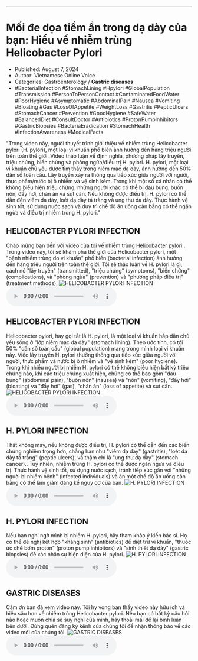 
---

# Mối đe dọa tiềm ẩn trong dạ dày của bạn: Hiểu về nhiễm trùng Helicobacter Pylori

- Published: August 7, 2024
- Author: Vietnamese Online Voice
- Categories: Gastroenterology / **Gastric diseases**
- #BacterialInfection #StomachLining #Hpylori #GlobalPopulation #Transmission #PersonToPersonContact #ContaminatedFoodWater #PoorHygiene #Asymptomatic #AbdominalPain #Nausea #Vomiting #Bloating #Gas #LossOfAppetite #WeightLoss #Gastritis #PepticUlcers #StomachCancer #Prevention #GoodHygiene #SafeWater #BalancedDiet #ConsultDoctor #Antibiotics #ProtonPumpInhibitors #GastricBiopsies #BacteriaEradication #StomachHealth #InfectionAwareness #MedicalFacts

"Trong video này, người thuyết trình giới thiệu về nhiễm trùng Helicobacter pylori (H. pylori), một loại vi khuẩn phổ biến ảnh hưởng đến hàng triệu người trên toàn thế giới. Video thảo luận về định nghĩa, phương pháp lây truyền, triệu chứng, biến chứng và phòng ngừa/điều trị H. pylori. H. pylori, một loại vi khuẩn chủ yếu được tìm thấy trong niêm mạc dạ dày, ảnh hưởng đến 50% dân số toàn cầu. Lây truyền xảy ra thông qua tiếp xúc giữa người với người, thực phẩm/nước bị ô nhiễm và vệ sinh kém. Trong khi một số cá nhân có thể không biểu hiện triệu chứng, những người khác có thể bị đau bụng, buồn nôn, đầy hơi, chán ăn và sụt cân. Nếu không được điều trị, H. pylori có thể dẫn đến viêm dạ dày, loét dạ dày tá tràng và ung thư dạ dày. Thực hành vệ sinh tốt, sử dụng nước sạch và duy trì chế độ ăn uống cân bằng có thể ngăn ngừa và điều trị nhiễm trùng H. pylori."


## HELICOBACTER PYLORI INFECTION

Chào mừng bạn đến với video của tôi về nhiễm trùng Helicobacter pylori.. Trong video này, tôi sẽ khám phá thế giới của Helicobacter pylori, một "bệnh nhiễm trùng do vi khuẩn" phổ biến (bacterial infection) ảnh hưởng đến hàng triệu người trên toàn thế giới. Tôi sẽ thảo luận về H. pylori là gì, cách nó "lây truyền" (transmitted), "triệu chứng" (symptoms), "biến chứng" (complications), và "phòng ngừa" (prevention) và "phương pháp điều trị" (treatment methods).
![HELICOBACTER PYLORI INFECTION](https://http-archiver-apis-production-80.schnworks.com/storage/images/transitions/2024-08-07/transition-8732301547-Montserrat-Regular-303F9F.jpg)
<audio controls>
    <source src="https://http-archiver-apis-production-80.schnworks.com/storage/storage/audio/file-24160775404.mp3" type="audio/mpeg">
</audio>



## HELICOBACTER PYLORI INFECTION

Helicobacter pylori, hay gọi tắt là H. pylori, là một loại vi khuẩn hấp dẫn chủ yếu sống ở "lớp niêm mạc dạ dày" (stomach lining). Theo ước tính, có tới 50% "dân số toàn cầu" (global population) mang trong mình loại vi khuẩn này. Việc lây truyền H. pylori thường thông qua tiếp xúc giữa người với người, thực phẩm và nước bị ô nhiễm và "vệ sinh kém" (poor hygiene). Trong khi nhiều người bị nhiễm H. pylori có thể không biểu hiện bất kỳ triệu chứng nào, khi các triệu chứng xuất hiện, chúng có thể bao gồm "đau bụng" (abdominal pain), "buồn nôn" (nausea) và "nôn" (vomiting), "đầy hơi" (bloating) và "đầy hơi" (gas), "chán ăn" (loss of appetite) và sụt cân.
![HELICOBACTER PYLORI INFECTION](https://http-archiver-apis-production-80.schnworks.com/storage/images/transitions/2024-08-07/transition-4568530357-Montserrat-SemiBold-004895.jpg)
<audio controls>
    <source src="https://http-archiver-apis-production-80.schnworks.com/storage/storage/audio/file-6016388441.mp3" type="audio/mpeg">
</audio>



## H. PYLORI INFECTION

Thật không may, nếu không được điều trị, H. pylori có thể dẫn đến các biến chứng nghiêm trọng hơn, chẳng hạn như "viêm dạ dày" (gastritis), "loét dạ dày tá tràng" (peptic ulcers), và thậm chí là "ung thư dạ dày" (stomach cancer).. Tuy nhiên, nhiễm trùng H. pylori có thể được ngăn ngừa và điều trị. Thực hành vệ sinh tốt, sử dụng nước sạch, tránh tiếp xúc gần với "những người bị nhiễm bệnh" (infected individuals) và ăn một chế độ ăn uống cân bằng có thể làm giảm đáng kể nguy cơ của bạn.
![H. PYLORI INFECTION](https://http-archiver-apis-production-80.schnworks.com/storage/images/transitions/2024-08-07/transition-653374068-Montserrat-ExtraBold-512DA8.jpg)
<audio controls>
    <source src="https://http-archiver-apis-production-80.schnworks.com/storage/storage/audio/file-4145920228.mp3" type="audio/mpeg">
</audio>



## H. PYLORI INFECTION

Nếu bạn nghi ngờ mình bị nhiễm H. pylori, hãy tham khảo ý kiến ​​bác sĩ. Họ có thể đề nghị kết hợp "kháng sinh" (antibiotics) để diệt trừ vi khuẩn, "thuốc ức chế bơm proton" (proton pump inhibitors) và "sinh thiết dạ dày" (gastric biopsies) để xác nhận sự hiện diện của H. pylori.
![H. PYLORI INFECTION](https://http-archiver-apis-production-80.schnworks.com/storage/images/transitions/2024-08-07/transition--13371252182-Montserrat-Black-4A148C.jpg)
<audio controls>
    <source src="https://http-archiver-apis-production-80.schnworks.com/storage/storage/audio/file-935407220.mp3" type="audio/mpeg">
</audio>



## GASTRIC DISEASES

Cảm ơn bạn đã xem video này. Tôi hy vọng bạn thấy video này hữu ích và hiểu sâu hơn về nhiễm trùng Helicobacter pylori. Nếu bạn có bất kỳ câu hỏi nào hoặc muốn chia sẻ suy nghĩ của mình, hãy thoải mái để lại bình luận bên dưới. Đừng quên đăng ký kênh của chúng tôi để nhận thông báo về các video mới của chúng tôi.
![GASTRIC DISEASES](https://http-archiver-apis-production-80.schnworks.com/storage/images/transitions/2024-08-07/transition-11687563144-Montserrat-Regular-303F9F.jpg)
<audio controls>
    <source src="https://http-archiver-apis-production-80.schnworks.com/storage/storage/audio/file-4104615414.mp3" type="audio/mpeg">
</audio>

